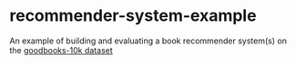 # recommender-system-example
An example of building and evaluating a book recommender system(s) on the [goodbooks-10k dataset](https://github.com/zygmuntz/goodbooks-10k)
